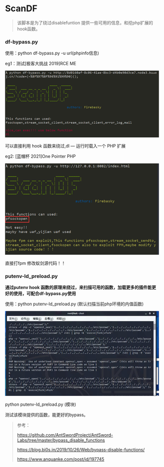 # ScanDF

>该脚本是为了绕过disablefuntion 提供一些可用的信息，和挖php扩展的hook函数。

### df-bypass.py

使用：python df-bypass.py -u url(phpinfo信息)

eg1：测试[极客大挑战 2019]RCE ME

![image-20210701161616342](img/1.png)

可以直接利用 hook 函数来绕过,dl — 运行时载入一个 PHP 扩展



eg2: [蓝帽杯 2021]One Pointer PHP

![image-20210701165831589](img/2.png)

直接打fpm 修改蚁剑源代码！！

### putenv-ld_preload.py

**通过putenv hook 函数的原理来绕过，来扫描可用的函数，加载更多的插件能更好的使用，可配合df-bypass.py使用**

使用：python putenv-ld_preload.py  (默认扫描当前php环境的内值函数)

![QQ图片20210701172608](img/3.jpg)

python putenv-ld_preload.py (模块)

测试该模块提供的函数，能更好的bypass。

>参考：
>
>https://github.com/AntSwordProject/AntSword-Labs/tree/master/bypass_disable_functions
>
>https://blog.bi0s.in/2019/10/26/Web/bypass-disable-functions/
>
>https://www.anquanke.com/post/id/197745

